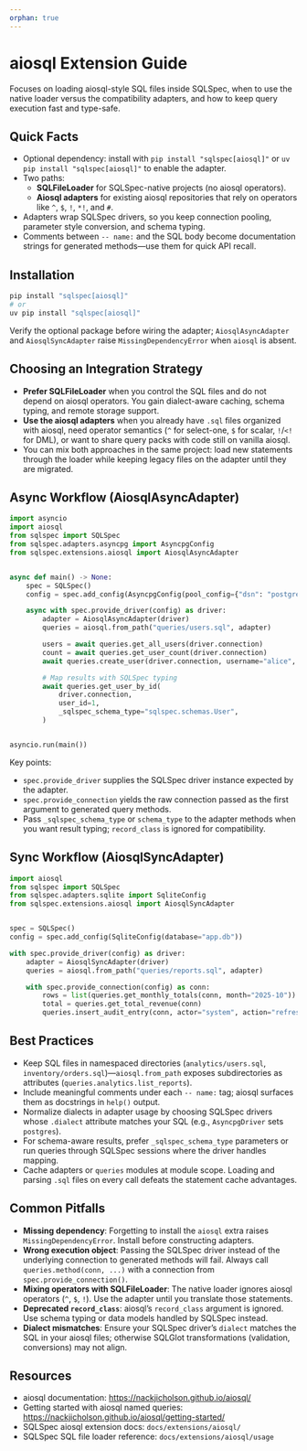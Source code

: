 ```yaml
---
orphan: true
---
```


# aiosql Extension Guide

Focuses on loading aiosql-style SQL files inside SQLSpec, when to use the native loader versus the compatibility adapters, and how to keep query execution fast and type-safe.

## Quick Facts

- Optional dependency: install with `pip install "sqlspec[aiosql]"` or `uv pip install "sqlspec[aiosql]"` to enable the adapter.
- Two paths:
    - **SQLFileLoader** for SQLSpec-native projects (no aiosql operators).
    - **Aiosql adapters** for existing aiosql repositories that rely on operators like `^`, `$`, `!`, `*!`, and `#`.
- Adapters wrap SQLSpec drivers, so you keep connection pooling, parameter style conversion, and schema typing.
- Comments between `-- name:` and the SQL body become documentation strings for generated methods—use them for quick API recall.

## Installation

```bash
pip install "sqlspec[aiosql]"
# or
uv pip install "sqlspec[aiosql]"
```

Verify the optional package before wiring the adapter; `AiosqlAsyncAdapter` and `AiosqlSyncAdapter` raise `MissingDependencyError` when `aiosql` is absent.

## Choosing an Integration Strategy

- **Prefer SQLFileLoader** when you control the SQL files and do not depend on aiosql operators. You gain dialect-aware caching, schema typing, and remote storage support.
- **Use the aiosql adapters** when you already have `.sql` files organized with aiosql, need operator semantics (`^` for select-one, `$` for scalar, `!`/`<!` for DML), or want to share query packs with code still on vanilla aiosql.
- You can mix both approaches in the same project: load new statements through the loader while keeping legacy files on the adapter until they are migrated.

## Async Workflow (AiosqlAsyncAdapter)

```python
import asyncio
import aiosql
from sqlspec import SQLSpec
from sqlspec.adapters.asyncpg import AsyncpgConfig
from sqlspec.extensions.aiosql import AiosqlAsyncAdapter


async def main() -> None:
    spec = SQLSpec()
    config = spec.add_config(AsyncpgConfig(pool_config={"dsn": "postgresql://localhost/app"}))

    async with spec.provide_driver(config) as driver:
        adapter = AiosqlAsyncAdapter(driver)
        queries = aiosql.from_path("queries/users.sql", adapter)

        users = await queries.get_all_users(driver.connection)
        count = await queries.get_user_count(driver.connection)
        await queries.create_user(driver.connection, username="alice", email="alice@example.com")

        # Map results with SQLSpec typing
        await queries.get_user_by_id(
            driver.connection,
            user_id=1,
            _sqlspec_schema_type="sqlspec.schemas.User",
        )


asyncio.run(main())
```

Key points:

- `spec.provide_driver` supplies the SQLSpec driver instance expected by the adapter.
- `spec.provide_connection` yields the raw connection passed as the first argument to generated query methods.
- Pass `_sqlspec_schema_type` or `schema_type` to the adapter methods when you want result typing; `record_class` is ignored for compatibility.

## Sync Workflow (AiosqlSyncAdapter)

```python
import aiosql
from sqlspec import SQLSpec
from sqlspec.adapters.sqlite import SqliteConfig
from sqlspec.extensions.aiosql import AiosqlSyncAdapter


spec = SQLSpec()
config = spec.add_config(SqliteConfig(database="app.db"))

with spec.provide_driver(config) as driver:
    adapter = AiosqlSyncAdapter(driver)
    queries = aiosql.from_path("queries/reports.sql", adapter)

    with spec.provide_connection(config) as conn:
        rows = list(queries.get_monthly_totals(conn, month="2025-10"))
        total = queries.get_total_revenue(conn)
        queries.insert_audit_entry(conn, actor="system", action="refresh")
```

## Best Practices

- Keep SQL files in namespaced directories (`analytics/users.sql`, `inventory/orders.sql`)—`aiosql.from_path` exposes subdirectories as attributes (`queries.analytics.list_reports`).
- Include meaningful comments under each `-- name:` tag; aiosql surfaces them as docstrings in `help()` output.
- Normalize dialects in adapter usage by choosing SQLSpec drivers whose `.dialect` attribute matches your SQL (e.g., `AsyncpgDriver` sets `postgres`).
- For schema-aware results, prefer `_sqlspec_schema_type` parameters or run queries through SQLSpec sessions where the driver handles mapping.
- Cache adapters or `queries` modules at module scope. Loading and parsing `.sql` files on every call defeats the statement cache advantages.

## Common Pitfalls

- **Missing dependency**: Forgetting to install the `aiosql` extra raises `MissingDependencyError`. Install before constructing adapters.
- **Wrong execution object**: Passing the SQLSpec driver instead of the underlying connection to generated methods will fail. Always call `queries.method(conn, ...)` with a connection from `spec.provide_connection()`.
- **Mixing operators with SQLFileLoader**: The native loader ignores aiosql operators (`^`, `$`, `!`). Use the adapter until you translate those statements.
- **Deprecated `record_class`**: aiosql’s `record_class` argument is ignored. Use schema typing or data models handled by SQLSpec instead.
- **Dialect mismatches**: Ensure your SQLSpec driver’s `dialect` matches the SQL in your aiosql files; otherwise SQLGlot transformations (validation, conversions) may not align.

## Resources

- aiosql documentation: <https://nackjicholson.github.io/aiosql/>
- Getting started with aiosql named queries: <https://nackjicholson.github.io/aiosql/getting-started/>
- SQLSpec aiosql extension docs: `docs/extensions/aiosql/`
- SQLSpec SQL file loader reference: `docs/extensions/aiosql/usage`
